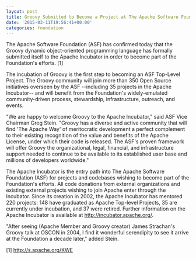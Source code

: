 ```yaml
---
layout: post
title: Groovy Submitted to Become a Project at The Apache Software Foundation
date: '2015-03-11T19:56:41+00:00'
categories: foundation
---
```

<div> 
    <p>The Apache Software Foundation (ASF) has confirmed today that the Groovy dynamic object-oriented programming language has formally submitted itself to the Apache Incubator in order to become part of the Foundation's efforts. [1]</p> 
    <p>The incubation of Groovy is the first step to becoming an ASF Top-Level Project. The Groovy community will join more than 350 Open Source initiatives overseen by the ASF --including 35 projects in the Apache Incubator-- and will benefit from the Foundation's widely-emulated community-driven process, stewardship, infrastructure, outreach, and events.</p> 
  </div> 
  <p>&quot;We are happy to welcome Groovy to the Apache Incubator,&quot; said ASF Vice Chairman Greg Stein. &quot;Groovy has a diverse and active community that will find 'The Apache Way' of meritocratic development a perfect complement to their existing recognition of the value and benefits of the Apache License, under which their code is released. The ASF's proven framework will offer Groovy the organizational, legal, financial, and infrastructure support needed to continue to be available to its established user base and millions of developers worldwide.&quot;</p> 
  <div> 
    <p>The Apache Incubator is the entry path into The Apache Software Foundation (ASF) for projects and codebases wishing to become part of the Foundation's efforts. All code donations from external organizations and existing external projects wishing to join Apache enter through the Incubator. Since its creation in 2002, the Apache Incubator has mentored 220 projects: 148 have graduated as Apache Top-level Projects, 35 are currently under incubation, and 37 were retired. Further information on the Apache Incubator is available at <a href="http://incubator.apache.org/">http://incubator.apache.org/</a>.</p> 
  </div> 
  <div> 
    <p>&quot;After seeing (Apache Member and Groovy creator) James Strachan's Groovy talk at OSCON in 2004, I find it wonderful serendipity to see it arrive at the Foundation a decade later,&quot; added Stein.</p> 
    <p>[1]&nbsp;<a href="http://s.apache.org/KWE">http://s.apache.org/KWE</a></p> 
  </div>
